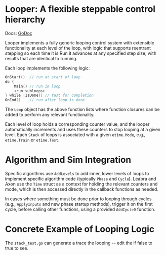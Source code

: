 # Looper: A flexible steppable control hierarchy

Docs: [GoDoc](https://pkg.go.dev/github.com/emer/emergent/looper)

Looper implements a fully generic looping control system with extensible functionality at each level of the loop, with logic that supports reentrant stepping so each time it is Run it advances at any specified step size, with results that are identical to running.

Each loop implements the following logic:

```go
OnStart()  // run at start of loop
do {
    Main() // run in loop
    <run subloops>
} while !IsDone() // test for completion
OnEnd()    // run after loop is done
```

The `Loop` object has the above function lists  where function closures can be added to perform any relevant functionality.

Each level of loop holds a corresponding counter value, and the looper automatically increments and uses these counters to stop looping at a given level.  Each `Stack` of loops is associated with a given `etime.Mode`, e.g., `etime.Train` or `etime.Test`.

# Algorithm and Sim Integration

Specific algorithms use `AddLevels` to add inner, lower levels of loops to implement specific algorithm code (typically `Phase` and `Cycle`).  Leabra and Axon use the `Time` struct as a context for holding the relevant counters and mode, which is then accessed directly in the callback functions as needed.

In cases where something must be done prior to looping through cycles (e.g., `ApplyInputs` and new phase startup methods), trigger it on the first cycle, before calling other functions, using a provided `AddCycle0` function.

# Concrete Example of Looping Logic

The `stack_test.go` can generate a trace the looping -- edit the if false to true to see.



